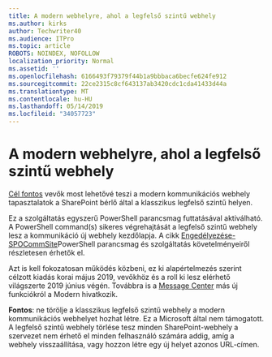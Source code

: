```yaml
---
title: A modern webhelyre, ahol a legfelső szintű webhely
ms.author: kirks
author: Techwriter40
ms.audience: ITPro
ms.topic: article
ROBOTS: NOINDEX, NOFOLLOW
localization_priority: Normal
ms.assetid: ''
ms.openlocfilehash: 6166493f79379f44b1a9bbbaca6becfe624fe912
ms.sourcegitcommit: 22ce2315c8cf643137ab3420cdc1cda41433d44a
ms.translationtype: MT
ms.contentlocale: hu-HU
ms.lasthandoff: 05/14/2019
ms.locfileid: "34057723"
---
```

# <a name="modern-site-as-root-site"></a>A modern webhelyre, ahol a legfelső szintű webhely

[Cél fontos](https://docs.microsoft.com/en-us/office365/admin/manage/release-options-in-office-365?view=o365-worldwide) vevők most lehetővé teszi a modern kommunikációs webhely tapasztalatok a SharePoint bérlő által a klasszikus legfelső szintű helyen.

Ez a szolgáltatás egyszerű PowerShell parancsmag futtatásával aktiválható. A PowerShell command(s) sikeres végrehajtását a legfelső szintű webhely lesz a kommunikáció új webhely kezdőlapja. A cikk [Engedélyezése-SPOCommSite](https://docs.microsoft.com/en-us/powershell/module/sharepoint-online/Enable-SPOCommSite?view=sharepoint-ps)PowerShell parancsmag és szolgáltatás követelményeiről részletesen érhetők el. 

Azt is kell fokozatosan működés közbeni, ez ki alapértelmezés szerint célzott kiadás korai május 2019, vevőkhöz és a roll ki lesz elérhető világszerte 2019 június végén. Továbbra is a [Message Center](https://admin.microsoft.com/AdminPortal/Home#/MessageCenter) más új funkciókról a Modern hivatkozik. 

**Fontos**: ne törölje a klasszikus legfelső szintű webhely a modern kommunikációs webhelyet hozhat létre. Ez a Microsoft által nem támogatott. A legfelső szintű webhely törlése tesz minden SharePoint-webhely a szervezet nem érhető el minden felhasználó számára addig, amíg a webhely visszaállítása, vagy hozzon létre egy új helyet azonos URL-címen. 
 
 